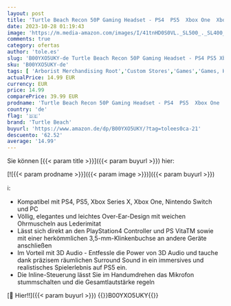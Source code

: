 ```yaml
---
layout: post
title: 'Turtle Beach Recon 50P Gaming Headset - PS4  PS5  Xbox One  Xbox Series S/X  Nintendo Switch und PC'
date: 2023-10-28 01:19:43
image: 'https://m.media-amazon.com/images/I/41tnHD0S0VL._SL500_._SL400_.jpg'
comments: true
category: ofertas
author: 'tole.es'
slug: 'B00YXO5UKY-de Turtle Beach Recon 50P Gaming Headset - PS4 PS5 Xbox One...'
sku: 'B00YXO5UKY-de'
tags: [ 'Arborist Merchandising Root','Custom Stores','Games','Games, Hardware & Zubehör für PC','Games, Hardware & Zubehör für Playstation','Gaming-Headsets für Nintendo Switch','Gaming-Headsets für PlayStation 4','Gaming-Headsets für Xbox One','Headsets - stark reduziert','Nintendo Switch','PlayStation 4','PlayStation 5','PlayStation 5 Headsets','Self Service','Special Features Stores','Turtle Beach Shop','Veraltete Systeme & Micro-Konsolen','Veraltete Systeme: PlayStation','Xbox One','Xbox Series X & S','Xbox Series X & S Headsets','Zubehör für Nintendo Switch','Zubehör für PlayStation','Zubehör für PlayStation 4','Zubehör für PlayStation 5','Zubehör für Xbox One','Zubehör für Xbox Series X & S','cb50d3fe-f2f4-435e-9613-8a14da64c857_0','cb50d3fe-f2f4-435e-9613-8a14da64c857_6801','f8b54e7c-b5af-44fa-ab8d-ed3fc1641e33_0','f8b54e7c-b5af-44fa-ab8d-ed3fc1641e33_301','f8b54e7c-b5af-44fa-ab8d-ed3fc1641e33_5201','turtle beach','🇩🇪', ]
actualPrice: 14.99 EUR
currency: EUR
price: 14.99
comparePrice: 39.99 EUR
prodname: 'Turtle Beach Recon 50P Gaming Headset - PS4  PS5  Xbox One  Xbox Series S/X  Nintendo Switch und PC'
country: 'de'
flag: '🇩🇪'
brand: 'Turtle Beach'
buyurl: 'https://www.amazon.de/dp/B00YXO5UKY/?tag=tolees0ca-21'
descuento: '62.52'
average: '14.99'
---
```


Sie können [{{< param title >}}]({{< param buyurl >}}) hier:

[![{{< param prodname >}}]({{< param image >}})]({{< param buyurl >}})

ℹ️:

- Kompatibel mit PS4, PS5, Xbox Series X, Xbox One, Nintendo Switch und PC
- Völlig, elegantes und leichtes Over-Ear-Design mit weichen Ohrmuscheln aus Lederimitat
- Lässt sich direkt an den PlayStation4 Controller und PS VitaTM sowie mit einer herkömmlichen 3,5-mm-Klinkenbuchse an andere Geräte anschließen
- Im Vorteil mit 3D Audio - Entfessle die Power von 3D Audio und tauche dank präzisem räumlichen Surround Sound in ein immersives und realistisches Spielerlebnis auf PS5 ein.
- Die Inline-Steuerung lässt Sie im Handumdrehen das Mikrofon stummschalten und die Gesamtlautstärke regeln

[🛒 Hier!!]({{< param buyurl >}})
{{<world>}}B00YXO5UKY{{</world>}}

